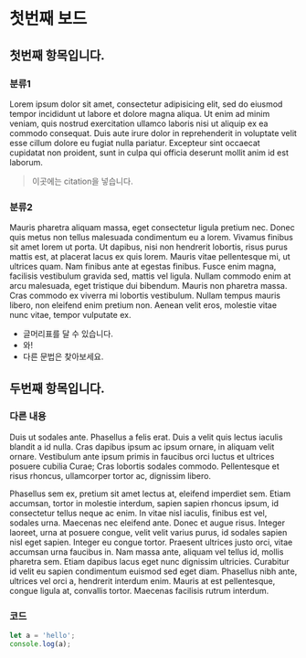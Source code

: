 # 첫번째 보드

## 첫번째 항목입니다.

### 분류1

Lorem ipsum dolor sit amet, consectetur adipisicing elit, sed do eiusmod tempor incididunt ut labore et dolore magna aliqua. Ut enim ad minim veniam, quis nostrud exercitation ullamco laboris nisi ut aliquip ex ea commodo consequat. Duis aute irure dolor in reprehenderit in voluptate velit esse cillum dolore eu fugiat nulla pariatur. Excepteur sint occaecat cupidatat non proident, sunt in culpa qui officia deserunt mollit anim id est laborum.

> 이곳에는 citation을 넣습니다.

### 분류2

Mauris pharetra aliquam massa, eget consectetur ligula pretium nec. Donec quis metus non tellus malesuada condimentum eu a lorem. Vivamus finibus sit amet lorem ut porta. Ut dapibus, nisi non hendrerit lobortis, risus purus mattis est, at placerat lacus ex quis lorem. Mauris vitae pellentesque mi, ut ultrices quam. Nam finibus ante at egestas finibus. Fusce enim magna, facilisis vestibulum gravida sed, mattis vel ligula. Nullam commodo enim at arcu malesuada, eget tristique dui bibendum. Mauris non pharetra massa. Cras commodo ex viverra mi lobortis vestibulum. Nullam tempus mauris libero, non eleifend enim pretium non. Aenean velit eros, molestie vitae nunc vitae, tempor vulputate ex.

- 글머리표를 달 수 있습니다.
- 와!
- 다른 문법은 찾아보세요.

## 두번째 항목입니다.

### 다른 내용

Duis ut sodales ante. Phasellus a felis erat. Duis a velit quis lectus iaculis blandit a id nulla. Cras dapibus ipsum ac ipsum ornare, in aliquam velit ornare. Vestibulum ante ipsum primis in faucibus orci luctus et ultrices posuere cubilia Curae; Cras lobortis sodales commodo. Pellentesque et risus rhoncus, ullamcorper tortor ac, dignissim libero.

Phasellus sem ex, pretium sit amet lectus at, eleifend imperdiet sem. Etiam accumsan, tortor in molestie interdum, sapien sapien rhoncus ipsum, id consectetur tellus neque ac enim. In vitae nisl iaculis, finibus est vel, sodales urna. Maecenas nec eleifend ante. Donec et augue risus. Integer laoreet, urna at posuere congue, velit velit varius purus, id sodales sapien nisl eget sapien. Integer eu congue tortor. Praesent ultrices justo orci, vitae accumsan urna faucibus in. Nam massa ante, aliquam vel tellus id, mollis pharetra sem. Etiam dapibus lacus eget nunc dignissim ultricies. Curabitur id velit eu sapien condimentum euismod sed eget diam. Phasellus nibh ante, ultrices vel orci a, hendrerit interdum enim. Mauris at est pellentesque, congue ligula at, convallis tortor. Maecenas facilisis rutrum interdum.

### 코드

```javascript
let a = 'hello';
console.log(a);
```
